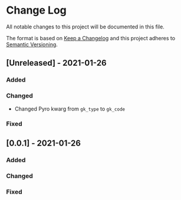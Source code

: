 
# Change Log
All notable changes to this project will be documented in this file.
 
The format is based on [Keep a Changelog](http://keepachangelog.com/)
and this project adheres to [Semantic Versioning](http://semver.org/).
  
## [Unreleased] - 2021-01-26
 
### Added

### Changed
  - Changed Pyro kwarg from `gk_type` to  `gk_code`
 
### Fixed

## [0.0.1] - 2021-01-26  
 
### Added
 
### Changed
 
### Fixed

